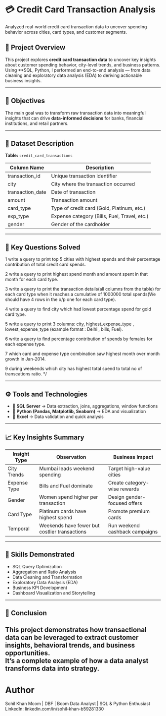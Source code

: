 # 💳 Credit Card Transaction Analysis
Analyzed real-world credit card transaction data to uncover spending behavior across cities, card types, and customer segments.


## 📘 Project Overview
This project explores **credit card transaction data** to uncover key insights about customer spending behavior, city-level trends, and business patterns.  
Using **SQL, Python, I performed an end-to-end analysis — from data cleaning and exploratory data analysis (EDA) to deriving actionable business insights.

---

## 🎯 Objectives
The main goal was to transform raw transaction data into meaningful insights that can drive **data-informed decisions** for banks, financial institutions, and retail partners.

---

## 🧩 Dataset Description
**Table:** `credit_card_transactions`

| Column Name         | Description                              |
|----------------------|------------------------------------------|
| transaction_id       | Unique transaction identifier            |
| city                 | City where the transaction occurred      |
| transaction_date     | Date of transaction                      |
| amount               | Transaction amount                       |
| card_type            | Type of credit card (Gold, Platinum, etc.) |
| exp_type             | Expense category (Bills, Fuel, Travel, etc.) |
| gender               | Gender of the cardholder                 |

---

## 🧠 Key Questions Solved

1 write a query to print top 5 cities with highest spends and their percentage contribution of total credit card spends.

2 write a query to print highest spend month and amount spent in that month for each card type.

3 write a query to print the transaction details(all columns from the table) for each card type when it reaches a cumulative of 1000000 total spends(We should have 4 rows in the o/p one for each card type).

4 write a query to find city which had lowest percentage spend for gold card type.

5 write a query to print 3 columns:  city, highest_expense_type , lowest_expense_type (example format : Delhi , bills, Fuel).

6 write a query to find percentage contribution of spends by females for each expense type.

7 which card and expense type combination saw highest month over month growth in Jan-2014.

9 during weekends which city has highest total spend to total no of transcations ratio.    */

---

## ⚙️ Tools and Technologies
- 🧮 **SQL Server** → Data extraction, joins, aggregations, window functions  
- 🐍 **Python (Pandas, Matplotlib, Seaborn)** → EDA and visualization  
- 📘 **Excel** → Data validation and quick analysis  

---

## 📈 Key Insights Summary
| Insight Type | Observation | Business Impact |
|---------------|-------------|-----------------|
| City Trends | Mumbai leads weekend spending | Target high-value cities |
| Expense Type | Bills and Fuel dominate | Create category-wise rewards |
| Gender | Women spend higher per transaction | Design gender-focused offers |
| Card Type | Platinum cards have highest spend | Promote premium cards |
| Temporal | Weekends have fewer but costlier transactions | Run weekend cashback campaigns |

---

## 🧰 Skills Demonstrated
- SQL Query Optimization  
- Aggregation and Ratio Analysis  
- Data Cleaning and Transformation  
- Exploratory Data Analysis (EDA)  
- Business KPI Development  
- Dashboard Visualization and Storytelling  

---

## 🏁 Conclusion
This project demonstrates how **transactional data** can be leveraged to extract **customer insights, behavioral trends, and business opportunities**.  
It’s a complete example of how a **data analyst transforms data into strategy.**
---

# Author
Sohil Khan
Mcom | DBF | Bcom
Data Analyst | SQL & Python Enthusiast
LinkedIn: linkedin.com/in/sohil-khan-b59281330



